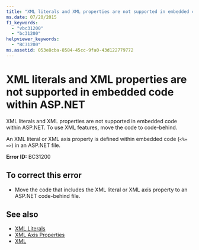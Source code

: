 ```yaml
---
title: "XML literals and XML properties are not supported in embedded code within ASP.NET"
ms.date: 07/20/2015
f1_keywords: 
  - "vbc31200"
  - "bc31200"
helpviewer_keywords: 
  - "BC31200"
ms.assetid: 053e8cba-8584-45cc-9fa0-43d122779772
---
```

# XML literals and XML properties are not supported in embedded code within ASP.NET
XML literals and XML properties are not supported in embedded code within ASP.NET. To use XML features, move the code to code-behind.  
  
 An XML literal or XML axis property is defined within embedded code (`<%= =>`) in an ASP.NET file.  
  
 **Error ID:** BC31200  
  
## To correct this error  
  
-   Move the code that includes the XML literal or XML axis property to an ASP.NET code-behind file.  
  
## See also
- [XML Literals](../../../visual-basic/language-reference/xml-literals/index.md)
- [XML Axis Properties](../../../visual-basic/language-reference/xml-axis/index.md)
- [XML](../../../visual-basic/programming-guide/language-features/xml/index.md)
